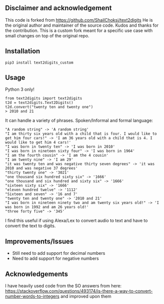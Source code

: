 ## Disclaimer and acknowledgement
This code is forked from https://github.com/ShailChoksi/text2digits
He is the original author and maintainer of the source code. Kudos and thanks for the contribution.
This is a custom fork meant for a specific use case with small changes on top of the original repo.

## Installation
```
pip3 install text2digits_custom
```

## Usage
Python 3 only!
```
from text2digits import text2digits
t2d = text2digits.Text2Digits()
t2d.convert("twenty ten and twenty one")
> 2010 and 21
```

It can handle a variety of phrases. Spoken/Informal and formal language:

```
"A random string" -> 'A random string'
"I am thirty six years old with a child that is four. I would like to get him four cars!" -> 'I am 36 years old with a child that is 4. I would like to get him 4 cars!'
"I was born in twenty ten" -> 'I was born in 2010'
"I was born in nineteen sixty four" -> 'I was born in 1964'
"I am the fourth cousin" -> 'I am the 4 cousin'
"I am twenty nine" -> 'I am 29'
"it was twenty ten and was negative thirty seven degrees" -> 'it was 2010 and was negative 37 degrees'
"thirty twenty one" -> '3021'
"one thousand six hundred sixty six" -> '1666'
"one thousand and six hundred and sixty six" -> '1666'
"sixteen sixty six" -> '1666'
"eleven hundred twelve" -> '1112'
"Sixteen and seven" -> '16 and 7'
"twenty ten and twenty one" -> '2010 and 21'
"I was born in nineteen ninety two and am twenty six years old!" -> 'I was born in 1992 and am 26 years old!'
"three forty five" -> '345'
```

I find this useful if using Alexa/Lex to convert audio to text and have to convert the text to digits.

## Improvements/Issues
- Still need to add support for decimal numbers
- Need to add support for negative numbers

## Acknowledgements
I have heavily used code from the SO answers from here: https://stackoverflow.com/questions/493174/is-there-a-way-to-convert-number-words-to-integers
and improved upon them
